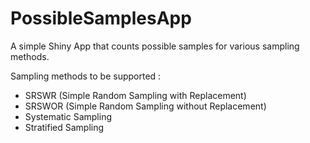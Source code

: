 # PossibleSamplesApp

A simple Shiny App that counts possible samples for various sampling methods.

Sampling methods to be supported :

- SRSWR (Simple Random Sampling with Replacement)
- SRSWOR (Simple Random Sampling without Replacement)
- Systematic Sampling
- Stratified Sampling
